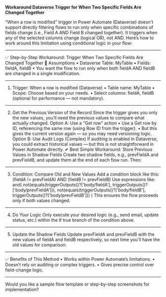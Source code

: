 
**Workaround Dataverse Trigger for When Two Specific Fields Are Changed Together**

"When a row is modified" trigger in Power Automate (Dataverse) doesn't support directly filtering flows to run only when specific combinations of fields change (i.e., Field A AND Field B changed together). It triggers when any of the selected columns change (logical OR), not AND.
Here’s how to work around this limitation using conditional logic in your flow:
________________________________________
✅ Step-by-Step Workaround: Trigger When Two Specific Fields Are Changed Together
🧩 Assumptions
•	Dataverse Table: MyTable
•	Fields: fieldA, fieldB
•	You want the flow to run only when both fieldA AND fieldB are changed in a single modification.
________________________________________
1. Trigger: When a row is modified (Dataverse)
•	Table name: MyTable
•	Scope: Choose based on your needs.
•	Select columns: fieldA, fieldB (optional for performance — not mandatory).
________________________________________
2. Get the Previous Version of the Record
Since the trigger gives you only the new values, you’ll need the previous values to compare what actually changed.
Option A: Use a "Get row" action
•	Use a Get row by ID, referencing the same row (using Row ID from the trigger).
•	But this gives the current version again — so you may need versioning logic.
Option B: Use Audit Logs (Complex)
If auditing is enabled in Dataverse, you could extract historical values — but this is not straightforward in Power Automate directly.
✔ Best Simple Workaround: Store Previous Values in Shadow Fields
Create two shadow fields, e.g., prevFieldA and prevFieldB, and update them at the end of each flow run.
Then:
________________________________________
3. Condition: Compare Old and New Values
Add a condition block like this:
(fieldA != prevFieldA) AND (fieldB != prevFieldB)
Use expressions like:
and(
  not(equals(triggerOutputs()?['body/fieldA'], triggerOutputs()?['body/prevFieldA'])),
  not(equals(triggerOutputs()?['body/fieldB'], triggerOutputs()?['body/prevFieldB']))
)
This ensures the flow proceeds only if both values changed.
________________________________________
4. Do Your Logic
Only execute your desired logic (e.g., send email, update status, etc.) within the If true branch of the condition above.
________________________________________
5. Update the Shadow Fields
Update prevFieldA and prevFieldB with the new values of fieldA and fieldB respectively, so next time you'll have the old values for comparison.
________________________________________
✅ Benefits of This Method
•	Works within Power Automate’s limitations.
•	Doesn’t rely on auditing or complex triggers.
•	Gives precise control over field-change logic.
________________________________________
Would you like a sample flow template or step-by-step screenshots for implementation?

